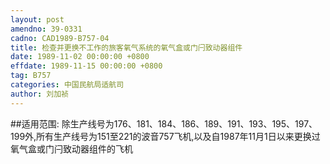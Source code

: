```yaml
---
layout: post
amendno: 39-0331
cadno: CAD1989-B757-04
title: 检查并更换不工作的旅客氧气系统的氧气盒或门闩致动器组件
date: 1989-11-02 00:00:00 +0800
effdate: 1989-11-15 00:00:00 +0800
tag: B757
categories: 中国民航局适航司
author: 刘加祯
---
```


##适用范围:
除生产线号为176、181、184、186、189、191、193、195、197、199外,所有生产线号为151至221的波音757飞机,以及自1987年11月1日以来更换过氧气盒或门闩致动器组件的飞机

